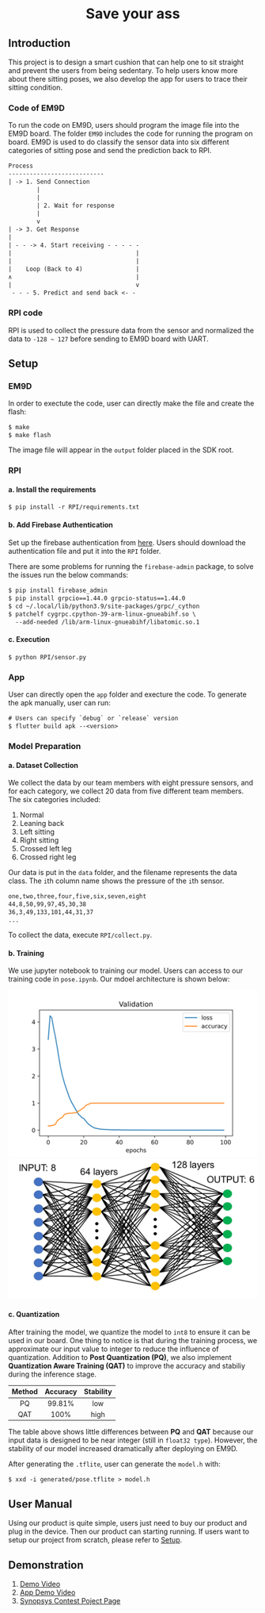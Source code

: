 <h1 align="center">
Save your ass
</h1>

## Introduction
This project is to design a smart cushion that can help one to sit straight and prevent the users from being sedentary. To help users know more about there sitting poses, we also develop the app for users to trace their sitting condition.

### Code of EM9D
To run the code on EM9D, users should program the image file into the EM9D board. The folder `EM9D` includes the code for running the program on board. EM9D is used to do classify the sensor data into six different categories of sitting pose and send the prediction back to RPI.
```
Process
---------------------------
| -> 1. Send Connection
        |
        |
        | 2. Wait for response
        |
        v
| -> 3. Get Response
|
| - - -> 4. Start receiving - - - - -
|                                   |
|                                   |
|    Loop (Back to 4)               |
∧                                   |
|                                   v
 - - - 5. Predict and send back <- - 
```

### RPI code
RPI is used to collect the pressure data from the sensor and normalized the data to `-128 ~ 127` before sending to EM9D board with UART.

## Setup

### EM9D
In order to exectute the code, user can directly make the file and create the flash:
```shell
$ make
$ make flash
```
The image file will appear in the `output` folder placed in the SDK root.

### RPI
#### a. Install the requirements
```shell
$ pip install -r RPI/requirements.txt
```

#### b. Add Firebase Authentication
Set up the firebase authentication from [here](http://firebase.google.com). Users should download the authentication file and put it into the `RPI` folder.

There are some problems for running the `firebase-admin` package, to solve the issues run the below commands:
```shell
$ pip install firebase_admin
$ pip install grpcio==1.44.0 grpcio-status==1.44.0
$ cd ~/.local/lib/python3.9/site-packages/grpc/_cython
$ patchelf cygrpc.cpython-39-arm-linux-gnueabihf.so \
  --add-needed /lib/arm-linux-gnueabihf/libatomic.so.1
```

#### c. Execution
```shell
$ python RPI/sensor.py
```

### App
User can directly open the `app` folder and execture the code. To generate the apk manually, user can run:
```shell
# Users can specify `debug` or `release` version
$ flutter build apk --<version>
```

### Model Preparation

#### a. Dataset Collection
We collect the data by our team members with eight pressure sensors, and for each category, we collect 20 data from five different team members. The six categories included:
1. Normal
2. Leaning back
3. Left sitting
4. Right sitting
5. Crossed left leg
6. Crossed right leg

Our data is put in the `data` folder, and the filename represents the data class. The `i`th column name shows the pressure of the `i`th sensor.
```csv
one,two,three,four,five,six,seven,eight
44,8,50,99,97,45,30,38
36,3,49,133,101,44,31,37
...
```

To collect the data, execute `RPI/collect.py`.

#### b. Training
We use jupyter notebook to training our model. Users can access to our training code in `pose.ipynb`. Our mdoel architecture is shown below:

<center>
  <img src="assets/valid.svg" alt="training curve" />
  <img src="assets/model.jpg" alt="model"/>
</center>

#### c. Quantization
After training the model, we quantize the model to `int8` to ensure it can be used in our board. One thing to notice is that during the training process, we approximate our input value to integer to reduce the influence of quantization. Addition to **Post Quantization (PQ)**, we also implement **Quantization Aware Training (QAT)** to improve the accuracy and stabiliy during the inference stage.

| Method | Accuracy | Stability |
|:------:|:--------:|:---------:|
|   PQ   |  99.81%  |    low    |
|  QAT   |   100%   |    high   |

The table above shows little differences between **PQ** and **QAT** because our input data is designed to be near integer (still in `float32 type`). However, the stability of our model increased dramatically after deploying on EM9D.

After generating the `.tflite`, user can generate the `model.h` with:
```shell
$ xxd -i generated/pose.tflite > model.h
```


## User Manual
Using our product is quite simple, users just need to buy our product and plug in the device. Then our product can starting running. If users want to setup our project from scratch, please refer to [Setup](#setup).

## Demonstration
1. [Demo Video](https://youtu.be/EHoH52kiYqw)
2. [App Demo Video](https://drive.google.com/drive/folders/18BanDFGr8V2MhJQJmjYqbN_WAPSvKNdI?usp=sharing)
3. [Synopsys Contest Poject Page](https://contest.synopsys.com.tw/2020ARC/WinnerDetail?ID=27)
